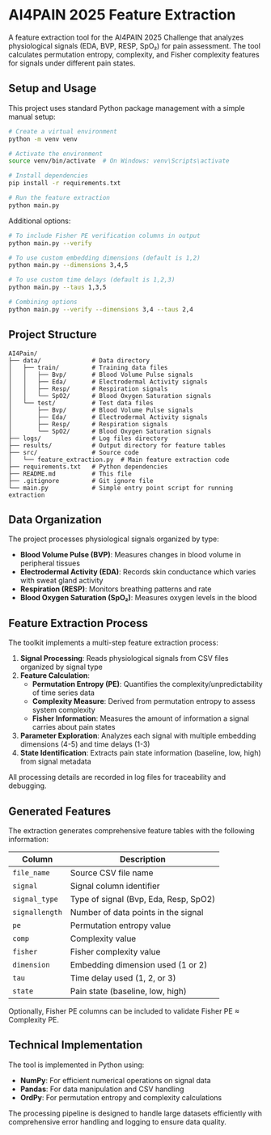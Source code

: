 # AI4PAIN 2025 Feature Extraction

A feature extraction tool for the AI4PAIN 2025 Challenge that analyzes physiological signals (EDA, BVP, RESP, SpO₂) for pain assessment. The tool calculates permutation entropy, complexity, and Fisher complexity features for signals under different pain states.

## Setup and Usage

This project uses standard Python package management with a simple manual setup:

```bash
# Create a virtual environment
python -m venv venv

# Activate the environment
source venv/bin/activate  # On Windows: venv\Scripts\activate

# Install dependencies
pip install -r requirements.txt

# Run the feature extraction
python main.py
```

Additional options:

```bash
# To include Fisher PE verification columns in output
python main.py --verify

# To use custom embedding dimensions (default is 1,2)
python main.py --dimensions 3,4,5

# To use custom time delays (default is 1,2,3)
python main.py --taus 1,3,5

# Combining options
python main.py --verify --dimensions 3,4 --taus 2,4
```

## Project Structure

```
AI4Pain/
├── data/              # Data directory
│   ├── train/         # Training data files
│   │   ├── Bvp/       # Blood Volume Pulse signals
│   │   ├── Eda/       # Electrodermal Activity signals
│   │   ├── Resp/      # Respiration signals
│   │   └── SpO2/      # Blood Oxygen Saturation signals
│   └── test/          # Test data files
│       ├── Bvp/       # Blood Volume Pulse signals
│       ├── Eda/       # Electrodermal Activity signals
│       ├── Resp/      # Respiration signals
│       └── SpO2/      # Blood Oxygen Saturation signals
├── logs/              # Log files directory
├── results/           # Output directory for feature tables
├── src/               # Source code
│   └── feature_extraction.py  # Main feature extraction code
├── requirements.txt   # Python dependencies
├── README.md          # This file
├── .gitignore         # Git ignore file
└── main.py            # Simple entry point script for running extraction
```

## Data Organization

The project processes physiological signals organized by type:

- **Blood Volume Pulse (BVP)**: Measures changes in blood volume in peripheral tissues
- **Electrodermal Activity (EDA)**: Records skin conductance which varies with sweat gland activity
- **Respiration (RESP)**: Monitors breathing patterns and rate
- **Blood Oxygen Saturation (SpO₂)**: Measures oxygen levels in the blood

## Feature Extraction Process

The toolkit implements a multi-step feature extraction process:

1. **Signal Processing**: Reads physiological signals from CSV files organized by signal type
2. **Feature Calculation**:
   - **Permutation Entropy (PE)**: Quantifies the complexity/unpredictability of time series data
   - **Complexity Measure**: Derived from permutation entropy to assess system complexity
   - **Fisher Information**: Measures the amount of information a signal carries about pain states
3. **Parameter Exploration**: Analyzes each signal with multiple embedding dimensions (4-5) and time delays (1-3)
4. **State Identification**: Extracts pain state information (baseline, low, high) from signal metadata

All processing details are recorded in log files for traceability and debugging.

## Generated Features

The extraction generates comprehensive feature tables with the following information:

| Column | Description |
|--------|-------------|
| `file_name` | Source CSV file name |
| `signal` | Signal column identifier |
| `signal_type` | Type of signal (Bvp, Eda, Resp, SpO2) |
| `signallength` | Number of data points in the signal |
| `pe` | Permutation entropy value |
| `comp` | Complexity value |
| `fisher` | Fisher complexity value |
| `dimension` | Embedding dimension used (1 or 2) |
| `tau` | Time delay used (1, 2, or 3) |
| `state` | Pain state (baseline, low, high) |

Optionally, Fisher PE columns can be included to validate Fisher PE ≈ Complexity PE.

## Technical Implementation

The tool is implemented in Python using:

- **NumPy**: For efficient numerical operations on signal data
- **Pandas**: For data manipulation and CSV handling
- **OrdPy**: For permutation entropy and complexity calculations

The processing pipeline is designed to handle large datasets efficiently with comprehensive error handling and logging to ensure data quality.
